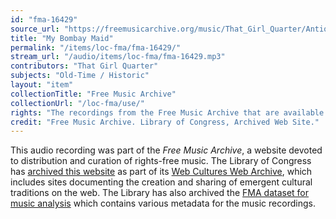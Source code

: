 ```yaml
---
id: "fma-16429"
source_url: "https://freemusicarchive.org/music/That_Girl_Quarter/Antique_Phonograph_Music_Program_09232008/That_Girl_Quarter_-_My_Bombay_Maidmp3_1739"
title: "My Bombay Maid"
permalink: "/items/loc-fma/fma-16429/"
stream_url: "/audio/items/loc-fma/fma-16429.mp3"
contributors: "That Girl Quarter"
subjects: "Old-Time / Historic"
layout: "item"
collectionTitle: "Free Music Archive"
collectionUrl: "/loc-fma/use/"
rights: "The recordings from the Free Music Archive that are available on Citizen DJ have a CC0 1.0 Universal License (Public Domain Dedication) which means you can copy, modify, distribute and perform the work, even for commercial purposes, all without asking permission."
credit: "Free Music Archive. Library of Congress, Archived Web Site."
---
```


This audio recording was part of the _Free Music Archive_, a website devoted to distribution and curation of rights-free music. The Library of Congress has [archived this website](https://www.loc.gov/item/lcwaN0026492/) as part of its [Web Cultures Web Archive](https://www.loc.gov/collections/web-cultures-web-archive/about-this-collection/), which includes sites documenting the creation and sharing of emergent cultural traditions on the web. The Library has also archived the [FMA dataset for music analysis](https://catalog.loc.gov/vwebv/search?searchCode=LCCN&searchArg=2018655052&searchType=1&permalink=y) which contains various metadata for the music recordings.